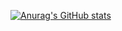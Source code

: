 
[![Anurag's GitHub stats](https://github-readme-stats.vercel.app/api?username=Joseph.R.Hopkins88)](https://github.com/Joseph.R.Hopkins88/github-readme-stats)
